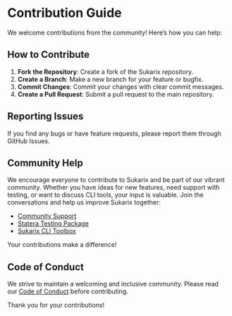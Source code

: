 # Contribution Guide

We welcome contributions from the community! Here’s how you can help:

## How to Contribute

1. **Fork the Repository**: Create a fork of the Sukarix repository.
2. **Create a Branch**: Make a new branch for your feature or bugfix.
3. **Commit Changes**: Commit your changes with clear commit messages.
4. **Create a Pull Request**: Submit a pull request to the main repository.

## Reporting Issues

If you find any bugs or have feature requests, please report them through GitHub Issues.

## Community Help

We encourage everyone to contribute to Sukarix and be part of our vibrant community. Whether you have ideas for new features, need support with testing, or want to discuss CLI tools, your input is valuable. Join the conversations and help us improve Sukarix together:

- [Community Support](https://github.com/orgs/sukarix/discussions/categories/community-support)
- [Statera Testing Package](https://github.com/orgs/sukarix/discussions/categories/statera-testing-package)
- [Sukarix CLI Toolbox](https://github.com/orgs/sukarix/discussions/categories/sukarix-cli-toolbox)

Your contributions make a difference!

## Code of Conduct

We strive to maintain a welcoming and inclusive community. Please read
our [Code of Conduct](code-of-conduct.md) before contributing.

Thank you for your contributions!
